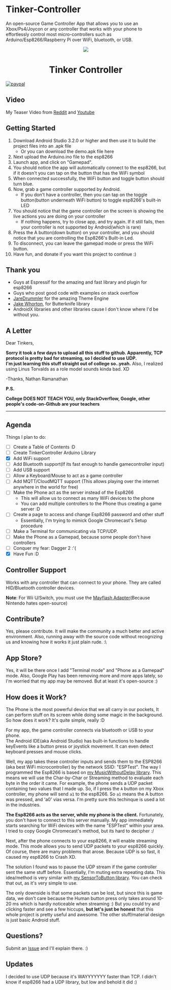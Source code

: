 # Tinker-Controller
An open-source Game Controller App that allows you to use an Xbox/Ps4/Joycon or any controller that works with your phone to effortlessly control most micro-controllers such as Arduino/Esp8266/Raspberry Pi over WiFi, bluetooth, or USB.

<p align="center"> 
<img src="https://github.com/nathanRamaNoodles/Tinker-Controller/blob/master/ic_launcher_round.png">
  <h1 align="center">Tinker Controller</h1>
</p>

[![paypal](https://www.paypalobjects.com/en_US/i/btn/btn_donateCC_LG.gif)](https://www.paypal.com/cgi-bin/webscr?cmd=_s-xclick&hosted_button_id=R6GFJS92FX7J2)

## Video
My Teaser Video from [Reddit](https://www.reddit.com/r/arduino/comments/aap154/i_connected_my_xbox_controller_to_my_esp8266_with/) and [Youtube](https://www.youtube.com/watch?v=hzFY1dZjo34)

## Getting Started
  1. Download Android Studio 3.2.0 or higher and then use it to build the project files into an .apk file
     + Or you can download the demo.apk file here
  2. Next upload the Arduino.ino file to the esp8266
  3. Launch app, and click on "Gamepad".  
  4. You should notice the app will automatically connect to the esp8266, but if it doesn't you can tap on the button that has the WiFi symbol
  5. When connected successfully, the WiFi button and toggle button should turn blue.
  6. Now, grab a game controller supported by Android.
     + If you don't have a controller, then you can tap on the toggle button(button underneath WiFi button) to toggle esp8266's built-in LED
  7. You should notice that the game controller on the screen is showing the live actions you are doing on your controller
     + If nothing happens, try to close app, and try again.  If it still fails, then your controller is not supported by Android(which is rare)
  8. Press the A button(down button) on your controller, and you should notice that you are controlling the Esp8266's Built-in Led. 
  9. To disconnect, you can leave the gamepad mode or press the WiFi button.
  10. Have fun, and donate if you want this project to continue :)

## Thank you
  + Guys at Espressif for the amazing and fast library and plugin for esp8266
  + Guys who post good code with examples on stack overflow
  + [JareDrummler](https://github.com/jaredrummler/Cyanea) for the amazing Theme Engine
  + [Jake Whorton](https://github.com/JakeWharton/butterknife), for Butterknife library
  + AndroidX libraries and other libraries cause I don't know where I'd be without you.

## A Letter

Dear Tinkers,
    
  **Sorry it took a few days to upload all this stuff to github.  Apparently, TCP protocol is pretty bad for streaming, so I decided to use UDP.  
I'm just learning this stuff straight out of college so..yeah.** Also, I realized using Linus Torvalds as a role model sounds kinda bad. XD

-Thanks,
  Nathan Ramanathan
  
**P.S.** 

**College DOES NOT TEACH YOU, only StackOverflow, Google, other people's code-on-Github are your teachers**

------

## Agenda
Things I plan to do:
- [ ] Create a Table of Contents :D
- [ ] Create TinkerController Arduino Library
- [x] Add WiFi support
- [ ] Add Bluetooth support(If its fast enough to handle gamecontroller input)
- [ ] Add USB support
- [ ] Allow a Keyboard/Mouse to act as a game controller
- [ ] Add MQTT/CloudMQTT support (This allows playing over the internet anywhere in the world for free)
- [ ] Make the Phone act as the server instead of the Esp8266
    + This will allow us to connect as many WiFi devices to the phone
    + You can add multiple controllers to the Phone thus creating a game server :D
- [ ] Create a page to access and change Esp8266 password and other stuff
    + Essentially, I'm trying to mimick Google Chromecast's Setup procedure
- [ ] Make a Terminal for communicating via TCP/UDP.
- [ ] Make the Phone as a Gamepad, because some people don't have controllers
- [ ] Conquer my fear: Dagger 2  :'(
- [x] Have Fun :D

## Controller Support
Works with any controller that can connect to your phone.  They are called HID/Bluetooth controller devices.

**Note**: For Wii U/Switch, you must use the [Mayflash Adapter](https://www.amazon.com/Mayflash-Magic-NS-Wireless-Controller-Nintendo/dp/B079B5KHWQ)(Because Nintendo hates open-source)

## Contribute?
Yes, please contribute. It will make the community a much better and active environment.  Also, running away with the source code without 
recognizing us and knowing how it works it just plain rude. :\

## App Store?
Yes, it will be there once I add "Terminal mode" and "Phone as a Gamepad" mode.  Also, Google Play has been removing more and more
apps lately, so I'm worried that my app may be removed. But at least it's open-source :)

## How does it Work?
 The Phone is the most powerful device that we all carry in our pockets, It can perform stuff on its screen while 
doing some magic in the background. So how does it work?
It's quite simple, really :D

  For my app, the game controller connects via bluetooth or USB to your phone.  
The Android IDE(aka Android Studio) has built-in functions to handle keyEvents like a button press or joystick
movement. It can even detect keyboard presses and mouse clicks.  

  Well, my app takes these controller inputs and sends them to the ESP8266 (aka best WiFi microcontroller) by 
the network SSID: "ESPTest". The way I programmed the Esp8266 is based on [my MusicWithoutDelay library](https://github.com/nathanRamaNoodles/MusicWithoutDelay-LIbrary).
This means we will use the Char-by-Char or Streaming method to evaluate each byte in the order it came. For example, 
the phone sends a UDP packet containing two values that I made up.  So, if I press the `A` button on my Xbox controller, 
my phone will send `a1` to the esp8266.  So `a1` means the A button was pressed, and 'a0' vias versa.  I'm pretty sure this 
techinque is used a lot in the industries.

**The Esp8266 acts as the server, while my phone is the client.**
Fortunately, you don't have to connect to this server manually. My app immediately starts searching for 
WiFi devices with the name "ESPTest" within your area.  I tried to copy Google Chromecast's method, 
but its hard to decipher :/

   Next, after the phone connects to your esp8266, it will enable streaming mode.  This mode allows you to send UDP 
packets to your esp8266 quickly.  Of course, there are many problems that arose.  Because UDP is so fast, it 
caused my esp8266 to Crash XD. 
 
   The solution I found was to pause the UDP stream if the game controller sent the same stuff before.  Essentially, 
I'm muting extra repeating data. This idea/method is very similar with [my SensorToButton library](https://github.com/nathanRamaNoodles/SensorToButton).
You can check that out, as it's very simple to use.  
   
   The only downside is that some packets can be lost, but since this is game data, we don't care because the Human 
button press only takes around 10-20 ms which is hardly noticeable when streaming :)  But you could try and clicking 
faster and see a few hiccups, **but let's just be honest** that this whole project is pretty useful and awesome.  The 
other stuff/material design is just basic Android stuff.

## Questions?
Submit an [Issue](https://github.com/nathanRamaNoodles/Tinker-Controller/issues) and I'll explain there. :)

## Updates
I decided to use UDP because it's WAYYYYYYY faster than TCP. I didn't know if esp8266 had a UDP library, but 
low and behold it did :)
